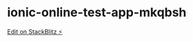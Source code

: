 # ionic-online-test-app-mkqbsh

[Edit on StackBlitz ⚡️](https://stackblitz.com/edit/ionic-online-test-app-uxx1o7)